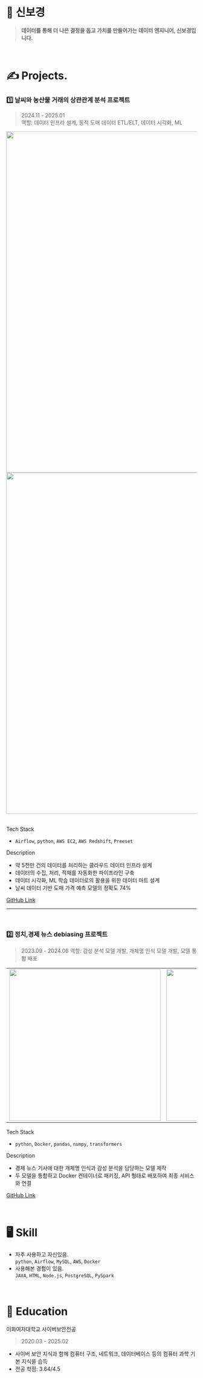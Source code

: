 # 📖 신보경
> **데이터를 통해 더 나은 결정을 돕고 가치를 만들어가는 데이터 엔지니어, 신보경입니다.**

<br>

# ✍️ Projects.
### 1️⃣ 날씨와 농산물 거래의 상관관계 분석 프로젝트
> 2024.11 - 2025.01<br>
> 역할: 데이터 인프라 설계, 동적 도매 데이터 ETL/ELT, 데이터 시각화, ML

<table>
  <tr><img src="https://github.com/user-attachments/assets/23607582-f594-4328-a929-8fbe22112e92" width="900"></tr>
  <tr><img src="https://github.com/user-attachments/assets/0038566d-2733-4aaf-aa7f-0546c69dc9e4" width="900"></tr>
</table>


Tech Stack
- `Airflow`, `python`, `AWS EC2`, `AWS Redshift`, `Preeset`

Description
- 약 5천만 건의 데이터를 처리하는 클라우드 데이터 인프라 설계
- 데이터의 수집, 처리, 적재를 자동화한 파이프라인 구축
- 데이터 시각화, ML 학습 데이터로의 활용을 위한 데이터 마트 설계
- 날씨 데이터 기반 도매 가격 예측 모델의 정확도 74%

[GitHub Link](https://github.com/ClimateAndMarketPrediction/CAMP-project)

---

<br>

### 2️⃣ 정치,경제 뉴스 debiasing 프로젝트
> 2023.09 - 2024.06
> 역할: 감성 분석 모델 개발, 개체명 인식 모델 개발, 모델 통합 배포

<table>
  <tr>
    <td><img src="https://github.com/user-attachments/assets/b43b51ca-5d13-4b25-80ce-ae575f00551f" width="400"></td>
    <td><img src="https://github.com/user-attachments/assets/c60d4a38-c62c-4907-b86a-539f0e5dba86" width="400"></td>
  </tr>
</table>

Tech Stack
- `python`, `Docker`, `pandas`, `numpy`, `transformers`

Description
- 경제 뉴스 기사에 대한 개체명 인식과 감성 분석을 담당하는 모델 제작
- 두 모델을 통합하고 Docker 컨테이너로 패키징, API 형태로 배포하여 최종 서비스와 연결

[GitHub Link](https://github.com/bkshin01/NER-SA-with-GPU)

<br>

# 🖥️ Skill
- 자주 사용하고 자신있음.<br>
  `python`, `Airflow`, `MySQL`, `AWS`, `Docker`
- 사용해본 경험이 있음.<br>
  `JAVA`, `HTML`, `Node.js`, `PostgreSQL`, `PySpark`

<br>

# 🏫 Education
이화여자대학교 사이버보안전공
> 2020.03 - 2025.02
- 사이버 보안 지식과 함께 컴퓨터 구조, 네트워크, 데이터베이스 등의 컴퓨터 과학 기본 지식을 습득 
- 전공 학점: 3.64/4.5
